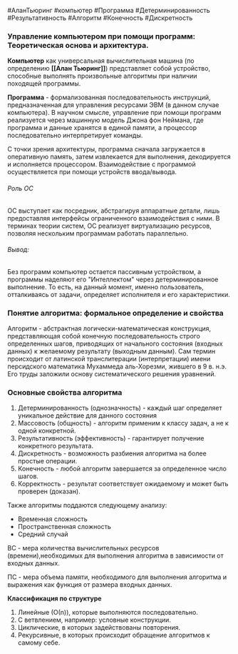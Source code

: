 #АланТьюринг #компьютер #Программа #Детерминированность #Результативность
#Алгоритм #Конечность #Дискретность
### Управление компьютером при помощи программ: Теоретическая основа и архитектура.


**Компьютер** как универсальная вычислительная машина (по определению **[[Алан Тьюринг]]**) представляет собой устройство, способные выполнять произвольные алгоритмы при наличии походящей программы. 

**Программа** - формализованная последовательность инструкций, предназначенная для управления ресурсами ЭВМ (в данном случае компьютера). В научном смысле, управление при помощи программ реализуется через машинную модель Джона фон Неймана, где программа и данные хранятся в единой памяти, а процессор последовательно интерпретирует команды.

С точки зрения архитектуры, программа сначала загружается в оперативную память, затем извлекается для выполнения, декодируется и исполняется процессором. Взаимодействие с программой осуществляется при помощи устройств ввода/вывода.

###### Роль ОС

ОС выступает как посредник, абстрагируя аппаратные детали, лишь предоставляя интерфейсы ограниченного взаимодействия с ними. В терминах теории систем, ОС реализует виртуализацию ресурсов, позволяя нескольким программам работать параллельно. 

###### Вывод:

Без программ компьютер остается пассивным устройством, а программы наделяют его "Интеллектом" через детерминированное выполнение. То есть, на данный момент, именно пользователь, отталкиваясь от задачи, определяет исполнителя и его характеристики.

### Понятие алгоритма: формальное определение и свойства

Алгоритм - абстрактная логически-математическая конструкция, представляющая собой конечную последовательность строго определенных шагов, приводящих от начального состояния (входных данных) к желаемому результату (выходным данным). Сам термин происходит от латинской транслитерации (интерпретации) имени персидского математика Мухаммеда аль-Хорезми, жившего в 9 в. н.э. Его труды заложили основу систематического решения уравнений. 


### Основные свойства алгоритма

1. Детерминированность (однозначность) - каждый шаг определяет уникальное действие для данного состояния
2. Массовость (общность) - алгоритм применим к классу задач, а не к одной конкретной.
3. Результативность (эффективность) - гарантирует получение конкретного результата.
4. Дискретность - возможность разбиения алгоритма на более простые операции.
5. Конечность - любой алгоритм завершается за определенное число шагов.
6. Корректность - результат соответствует ожидаемому и может быть проверен (доказан).

Также алгоритмы поддаются следующему анализу:
- Временная сложность
- Пространственная сложность
- Средний случай

BC - мера количества вычислительных ресурсов (времени),необходимых для выполнения алгоритма в зависимости от входных данных.
 
ПС - мера объема памяти, необходимого для выполнения алгоритма и выражения как функция от размера входных данных.



**Классификация по структуре**
1. Линейные (О(n)), которые выполняются последовательно.
2. С ветвлением, например: условные конструкции.
3. Циклические, в которых задействованы повторения.
4. Рекурсивные, в которых происходит обращение алгоритмов к самому себе.









